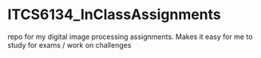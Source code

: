 # ITCS6134_InClassAssignments
repo for my digital image processing assignments. Makes it easy for me to study for exams / work on challenges
